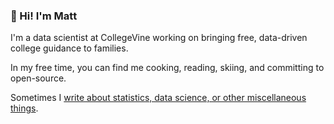 ### 👋 Hi! I'm **Matt**

I'm a data scientist at CollegeVine working on bringing free, data-driven college guidance to families. 

In my free time, you can find me cooking, reading, skiing, and committing to open-source. 

Sometimes I [write about statistics, data science, or other miscellaneous things](https://mrkaye97.github.io/blog/).
